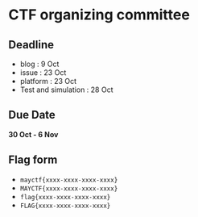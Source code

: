 # CTF organizing committee

## Deadline
- blog : 9 Oct
- issue : 23 Oct
- platform : 23 Oct
- Test and simulation : 28 Oct

## Due Date
**30 Oct - 6 Nov**

## Flag form
- `mayctf{xxxx-xxxx-xxxx-xxxx}`
- `MAYCTF{xxxx-xxxx-xxxx-xxxx}`
- `flag{xxxx-xxxx-xxxx-xxxx}`
- `FLAG{xxxx-xxxx-xxxx-xxxx}`
